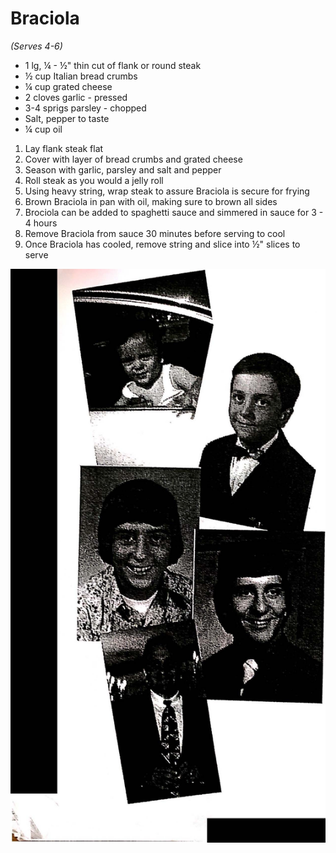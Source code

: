 # Braciola
*(Serves 4-6)*

* 1 lg, ¼ - ½" thin cut of flank or round steak
* ½ cup Italian bread crumbs
* ¼ cup grated cheese
* 2 cloves garlic - pressed
* 3-4 sprigs parsley - chopped
* Salt, pepper to taste
* ¼ cup oil

1. Lay flank steak flat
2. Cover with layer of bread crumbs and grated cheese
3. Season with garlic, parsley and salt and pepper
4. Roll steak as you would a jelly roll
5. Using heavy string, wrap steak to assure Braciola is secure for frying
6. Brown Braciola in pan with oil, making sure to brown all sides
7. Brociola can be added to spaghetti sauce and simmered in sauce for 3 - 4 hours
8. Remove Braciola from sauce 30 minutes before serving to cool
9. Once Braciola has cooled, remove string and slice into ½" slices to serve

![Joey](/images/meats/uncle_joey.jpg)
